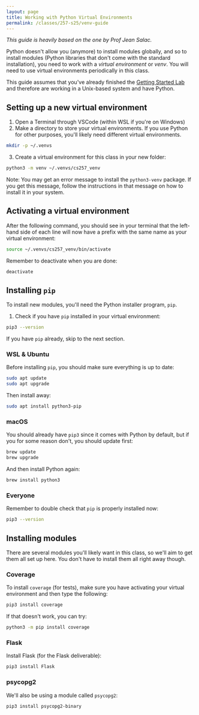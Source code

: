 ```yaml
---
layout: page
title: Working with Python Virtual Environments
permalink: /classes/257-s25/venv-guide
---
```


*This guide is heavily based on the one by Prof Jean Salac.*

Python doesn't allow you (anymore) to install modules globally, and so to install modules (Python libraries that don't come with the standard installation), you need to work with a *virtual environment* or *venv*. You will need to use virtual environments periodically in this class.

This guide assumes that you've already finished the [Getting Started Lab](getting-started) and therefore are working in a Unix-based system and have Python.

## Setting up a new virtual environment
1. Open a Terminal through VSCode (within WSL if you're on Windows)
2. Make a directory to store your virtual environments. If you use Python for other purposes, you'll likely need different virtual environments.

```bash
mkdir -p ~/.venvs
```

3. Create a virtual environment for this class in your new folder:

```bash
python3 -m venv ~/.venvs/cs257_venv
```

Note: You may get an error message to install the `python3-venv` package. If you get this message, follow the instructions in that message on how to install it in your system.

## Activating a virtual environment
After the following command, you should see in your terminal that the left-hand side of each line will now have a prefix with the same name as your virtual environment:

```bash
source ~/.venvs/cs257_venv/bin/activate
```

Remember to deactivate when you are done:
```bash
deactivate
```

## Installing `pip`
To install new modules, you'll need the Python installer program, `pip`.

1. Check if you have `pip` installed in your virtual environment:

```bash
pip3 --version
```

If you have `pip` already, skip to the next section.

### WSL & Ubuntu
Before installing `pip`, you should make sure everything is up to date:

```bash
sudo apt update
sudo apt upgrade
```

Then install away:
```bash
sudo apt install python3-pip
```

### macOS
You should already have `pip3` since it comes with Python by default, but if you for some reason don't, you should update first:

```bash
brew update
brew upgrade
```

And then install Python again:

```bash
brew install python3
```

### Everyone
Remember to double check that `pip` is properly installed now:
```bash
pip3 --version
```

## Installing modules
There are several modules you'll likely want in this class, so we'll aim to get them all set up here. You don't have to install them all right away though.

### Coverage
To install `coverage` (for tests), make sure you have activating your virtual environment and then type the following:

```bash
pip3 install coverage
```

If that doesn't work, you can try:

```bash
python3 -m pip install coverage
```

### Flask
Install Flask (for the Flask deliverable):

```bash
pip3 install Flask
```

### psycopg2

We'll also be using a module called `psycopg2`:

```bash
pip3 install psycopg2-binary
```